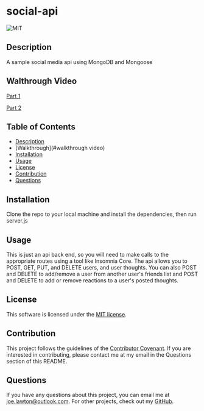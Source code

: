 
  # social-api

  ![MIT](https://img.shields.io/badge/license-MIT-brightgreen)

  ## Description
  A sample social media api using MongoDB and Mongoose

  ## Walthrough Video
  [Part 1](https://drive.google.com/file/d/1vlRW6WS_W7EVTMAUp8xMXAVTVC6gF2cN/view)

  [Part 2](https://drive.google.com/file/d/1CCXFVHiuCzjTu3E3r31B2mnadul04_e7/view)


  ## Table of Contents
  * [Description](#description)
  * [Walkthrough](#walkthrough video)
  * [Installation](#installation)
  * [Usage](#usage)
  * [License](#license)
  * [Contribution](#contribute)
  * [Questions](#questions)

  ## Installation
  Clone the repo to your local machine and install the dependencies, then run server.js

  ## Usage
  This is just an api back end, so you will need to make calls to the appropriate routes using a tool like Insomnia Core. The api allows you to POST, GET, PUT, and DELETE users, and user thoughts. You can also POST and DELETE to add/remove a user from another user's friends list and POST and DELETE to add or remove reactions to a user's posted thoughts.

  ## License
  This software is licensed under the [MIT license](https://choosealicense.com/licenses/mit/).

  ## Contribution
  This project follows the guidelines of the [Contributor Covenant](https://www.contributor-covenant.org/version/2/0/code_of_conduct/). If you are interested in contributing, please contact me at my email in the Questions section of this README.

  ## Questions
  If you have any questions about this project, you can email me at joe.lawton@outlook.com.
  For other projects, check out my [GitHub](https://github.com/jdlawton).
